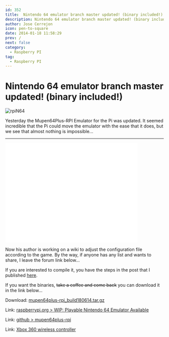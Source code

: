 ```yaml
---
id: 352
title:  Nintendo 64 emulator branch master updated! (binary included!)
description: Nintendo 64 emulator branch master updated! (binary included!)
author: Jose Cerrejon
icon: pen-to-square
date: 2014-01-18 11:58:29
prev: /
next: false
category:
  - Raspberry PI
tag:
  - Raspberry PI
---
```


#  Nintendo 64 emulator branch master updated! (binary included!)

![rpiN64](/images/N64.jpg)

Yesterday the Mupen64Plus-RPI Emulator for the Pi was updated. It seemed incredible that the Pi could move the emulator with the ease that it does, but we see that almost nothing is impossible...

- - -
<iframe width="420" height="315" src="//www.youtube.com/embed/fGkHx3CvLUo" frameborder="0" allowfullscreen></iframe>

Now his author is working on a wiki to adjust the configuration file according to the game. By the way, if anyone has any list and wants to share, I leave the forum link below... 

If you are interested to compile it, you have the steps in the post that I published [
here](/post.php?id=285).

If you want the binaries, ~~take a coffee and come back~~ you can download it in the link below...

Download: [mupen64plus-rpi_build180614.tar.gz](/res/mupen64plus-rpi_build180614.tar.gz)

Link: [raspberrypi.org > WIP: Playable Nintendo 64 Emulator Available](http://www.raspberrypi.org/forum/viewtopic.php?f=78&t=58395)

Link: [github > mupen64plus-rpi](https://github.com/ricrpi/mupen64plus-rpi)

Link: [Xbox 360 wireless controller](http://www.raspberrypi.org/forum/viewtopic.php?p=461994#p461994)